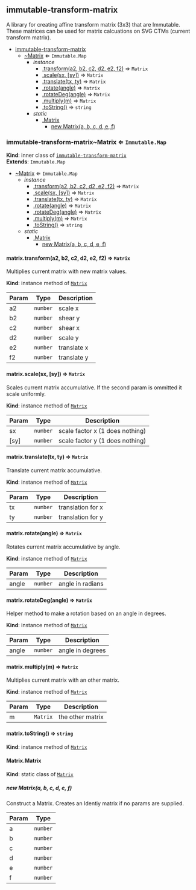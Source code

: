 <a name="module_immutable-transform-matrix"></a>

## immutable-transform-matrix
A library for creating affine transform matrix (3x3) that are Immutable.
These matrices can be used for matrix calcuations on SVG CTMs (current transform matrix).


* [immutable-transform-matrix](#module_immutable-transform-matrix)
    * [~Matrix](#module_immutable-transform-matrix..Matrix) ⇐ <code>Immutable.Map</code>
        * _instance_
            * [.transform(a2, b2, c2, d2, e2, f2)](#module_immutable-transform-matrix..Matrix+transform) ⇒ <code>Matrix</code>
            * [.scale(sx, [sy])](#module_immutable-transform-matrix..Matrix+scale) ⇒ <code>Matrix</code>
            * [.translate(tx, ty)](#module_immutable-transform-matrix..Matrix+translate) ⇒ <code>Matrix</code>
            * [.rotate(angle)](#module_immutable-transform-matrix..Matrix+rotate) ⇒ <code>Matrix</code>
            * [.rotateDeg(angle)](#module_immutable-transform-matrix..Matrix+rotateDeg) ⇒ <code>Matrix</code>
            * [.multiply(m)](#module_immutable-transform-matrix..Matrix+multiply) ⇒ <code>Matrix</code>
            * [.toString()](#module_immutable-transform-matrix..Matrix+toString) ⇒ <code>string</code>
        * _static_
            * [.Matrix](#module_immutable-transform-matrix..Matrix.Matrix)
                * [new Matrix(a, b, c, d, e, f)](#new_module_immutable-transform-matrix..Matrix.Matrix_new)

<a name="module_immutable-transform-matrix..Matrix"></a>

### immutable-transform-matrix~Matrix ⇐ <code>Immutable.Map</code>
**Kind**: inner class of [<code>immutable-transform-matrix</code>](#module_immutable-transform-matrix)  
**Extends**: <code>Immutable.Map</code>  

* [~Matrix](#module_immutable-transform-matrix..Matrix) ⇐ <code>Immutable.Map</code>
    * _instance_
        * [.transform(a2, b2, c2, d2, e2, f2)](#module_immutable-transform-matrix..Matrix+transform) ⇒ <code>Matrix</code>
        * [.scale(sx, [sy])](#module_immutable-transform-matrix..Matrix+scale) ⇒ <code>Matrix</code>
        * [.translate(tx, ty)](#module_immutable-transform-matrix..Matrix+translate) ⇒ <code>Matrix</code>
        * [.rotate(angle)](#module_immutable-transform-matrix..Matrix+rotate) ⇒ <code>Matrix</code>
        * [.rotateDeg(angle)](#module_immutable-transform-matrix..Matrix+rotateDeg) ⇒ <code>Matrix</code>
        * [.multiply(m)](#module_immutable-transform-matrix..Matrix+multiply) ⇒ <code>Matrix</code>
        * [.toString()](#module_immutable-transform-matrix..Matrix+toString) ⇒ <code>string</code>
    * _static_
        * [.Matrix](#module_immutable-transform-matrix..Matrix.Matrix)
            * [new Matrix(a, b, c, d, e, f)](#new_module_immutable-transform-matrix..Matrix.Matrix_new)

<a name="module_immutable-transform-matrix..Matrix+transform"></a>

#### matrix.transform(a2, b2, c2, d2, e2, f2) ⇒ <code>Matrix</code>
Multiplies current matrix with new matrix values.

**Kind**: instance method of [<code>Matrix</code>](#module_immutable-transform-matrix..Matrix)  

| Param | Type | Description |
| --- | --- | --- |
| a2 | <code>number</code> | scale x |
| b2 | <code>number</code> | shear y |
| c2 | <code>number</code> | shear x |
| d2 | <code>number</code> | scale y |
| e2 | <code>number</code> | translate x |
| f2 | <code>number</code> | translate y |

<a name="module_immutable-transform-matrix..Matrix+scale"></a>

#### matrix.scale(sx, [sy]) ⇒ <code>Matrix</code>
Scales current matrix accumulative.
If the second param is ommitted it scale uniformly.

**Kind**: instance method of [<code>Matrix</code>](#module_immutable-transform-matrix..Matrix)  

| Param | Type | Description |
| --- | --- | --- |
| sx | <code>number</code> | scale factor x (1 does nothing) |
| [sy] | <code>number</code> | scale factor y (1 does nothing) |

<a name="module_immutable-transform-matrix..Matrix+translate"></a>

#### matrix.translate(tx, ty) ⇒ <code>Matrix</code>
Translate current matrix accumulative.

**Kind**: instance method of [<code>Matrix</code>](#module_immutable-transform-matrix..Matrix)  

| Param | Type | Description |
| --- | --- | --- |
| tx | <code>number</code> | translation for x |
| ty | <code>number</code> | translation for y |

<a name="module_immutable-transform-matrix..Matrix+rotate"></a>

#### matrix.rotate(angle) ⇒ <code>Matrix</code>
Rotates current matrix accumulative by angle.

**Kind**: instance method of [<code>Matrix</code>](#module_immutable-transform-matrix..Matrix)  

| Param | Type | Description |
| --- | --- | --- |
| angle | <code>number</code> | angle in radians |

<a name="module_immutable-transform-matrix..Matrix+rotateDeg"></a>

#### matrix.rotateDeg(angle) ⇒ <code>Matrix</code>
Helper method to make a rotation based on an angle in degrees.

**Kind**: instance method of [<code>Matrix</code>](#module_immutable-transform-matrix..Matrix)  

| Param | Type | Description |
| --- | --- | --- |
| angle | <code>number</code> | angle in degrees |

<a name="module_immutable-transform-matrix..Matrix+multiply"></a>

#### matrix.multiply(m) ⇒ <code>Matrix</code>
Multiplies current matrix with an other matrix.

**Kind**: instance method of [<code>Matrix</code>](#module_immutable-transform-matrix..Matrix)  

| Param | Type | Description |
| --- | --- | --- |
| m | <code>Matrix</code> | the other matrix |

<a name="module_immutable-transform-matrix..Matrix+toString"></a>

#### matrix.toString() ⇒ <code>string</code>
**Kind**: instance method of [<code>Matrix</code>](#module_immutable-transform-matrix..Matrix)  
<a name="module_immutable-transform-matrix..Matrix.Matrix"></a>

#### Matrix.Matrix
**Kind**: static class of [<code>Matrix</code>](#module_immutable-transform-matrix..Matrix)  
<a name="new_module_immutable-transform-matrix..Matrix.Matrix_new"></a>

##### new Matrix(a, b, c, d, e, f)
Construct a Matrix. Creates an Identiy matrix if no params are supplied.


| Param | Type |
| --- | --- |
| a | <code>number</code> | 
| b | <code>number</code> | 
| c | <code>number</code> | 
| d | <code>number</code> | 
| e | <code>number</code> | 
| f | <code>number</code> | 

